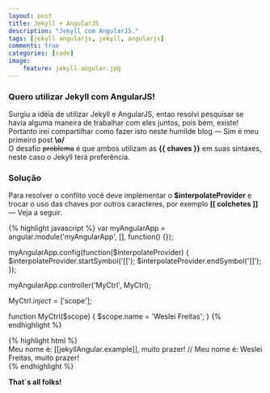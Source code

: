 ```yaml
---
layout: post
title: Jekyll + AngularJS
description: "Jekyll com AngularJS."
tags: [jekyll angularjs, jekyll, angularjs]
comments: true
categories: [code]
image:
    feature: jekyll-angular.jpg
---
```


### Quero utilizar Jekyll com AngularJS!

Surgiu a idéia de utilizar Jekyll e AngularJS, entao resolvi pesquisar se havia alguma maneira de trabalhar com eles juntos, pois bem, existe! Portanto irei compartilhar como fazer isto neste humilde blog — Sim é meu primeiro post **\\o/**<br>
O desafio <del>problema</del> é que ambos utilizam as **\{\{ chaves }}** em suas sintaxes, neste caso o Jekyll terá preferência.

### Solução

Para resolver o conflito você deve implementar o **$interpolateProvider** e trocar o uso das chaves por outros caracteres, por exemplo **\[\[ colchetes ]]** — Veja a seguir.

{% highlight javascript %}
var myAngularApp = angular.module('myAngularApp', [], function() {});

myAngularApp.config(function($interpolateProvider) {
	$interpolateProvider.startSymbol('[[');
	$interpolateProvider.endSymbol(']]');
});

myAngularApp.controller('MyCtrl', MyCtrl);

MyCtrl.$inject = ['$scope'];

function MyCtrl($scope) {
	$scope.name = 'Weslei Freitas';
}
{% endhighlight %}

<div ng-controller="PostCtrl">
{% highlight html %}
<div>
    Meu nome é: [[jekyllAngular.example]], muito prazer! // Meu nome é: Weslei Freitas, muito prazer!
</div>
{% endhighlight %}
</div>

**That´s all folks!** <i class="fa fa-thumbs-o-up"></i>
